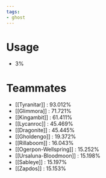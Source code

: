 ```yaml
---
tags:
- ghost
---
```

# Usage
- 3%
# Teammates
- [[Tyranitar]] : 93.012%
- [[Glimmora]] : 71.721%
- [[Kingambit]] : 61.411%
- [[Lycanroc]] : 45.469%
- [[Dragonite]] : 45.445%
- [[Gholdengo]] : 19.372%
- [[Rillaboom]] : 16.043%
- [[Ogerpon-Wellspring]] : 15.252%
- [[Ursaluna-Bloodmoon]] : 15.198%
- [[Sableye]] : 15.197%
- [[Zapdos]] : 15.153%